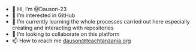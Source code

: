 - 👋 Hi, I’m @Dauson-23
- 👀 I’m interested in GitHub
- 🌱 I’m currently learning the whole processes carried out here especially creating and interacting with repositories
- 💞️ I’m looking to collaborate on this platform
- 📫 How to reach me dauson@teachtanzania.org

<!---
Dauson-23/Dauson-23 is a ✨ special ✨ repository because its `README.md` (this file) appears on your GitHub profile.
You can click the Preview link to take a look at your changes.
--->

